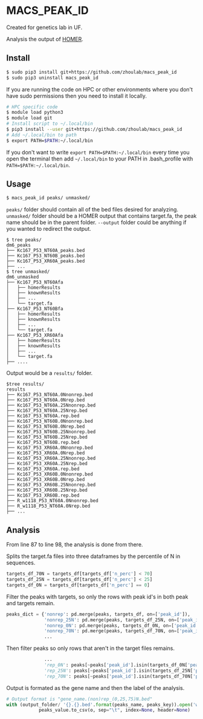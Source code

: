 MACS_PEAK_ID
===
Created for genetics lab in UF.

Analysis the output of [HOMER](http://homer.salk.edu/homer/).

Install
---
```sh
$ sudo pip3 install git+https://github.com/zhoulab/macs_peak_id
$ sudo pip3 uninstall macs_peak_id
```
If you are running the code on HPC or other environments where 
you don't have sudo permissions then you need to install it locally.
```sh
# HPC specific code
$ module load python3
$ module load git
# Install script to ~/.local/bin
$ pip3 install --user git+https://github.com/zhoulab/macs_peak_id
# Add ~/.local/bin to path
$ export PATH=$PATH:~/.local/bin
```
If you don't want to write `export PATH=$PATH:~/.local/bin` every 
time you open the terminal then add `~/.local/bin` to your PATH 
in .bash_profile with `PATH=$PATH:~/.local/bin`.

Usage
---
```sh
$ macs_peak_id peaks/ unmasked/
```
`peaks/` folder should contain all of the bed files desired for analyzing.
`unmasked/` folder should be a HOMER output that contains target.fa, the 
peak name should be in the parent folder.
`--output` folder could be anything if you wanted to redirect the output.

```
$ tree peaks/
dm6_peaks
├── Kc167_P53_NT60A_peaks.bed
├── Kc167_P53_NT60B_peaks.bed
├── Kc167_P53_XR60A_peaks.bed
├── ...
$ tree unmasked/
dm6_unmasked
├── Kc167_P53_NT60Afa
│   ├── homerResults
│   ├── knownResults
│   ├── ...
│   └── target.fa
├── Kc167_P53_NT60Bfa
│   ├── homerResults
│   ├── knownResults
│   ├── ...
│   └── target.fa
├── Kc167_P53_XR60Afa
│   ├── homerResults
│   ├── knownResults
│   ├── ...
│   └── target.fa
├── ....

```

Output would be a `results/` folder.
```
$tree results/
results
├── Kc167_P53_NT60A.0Nnonrep.bed
├── Kc167_P53_NT60A.0Nrep.bed
├── Kc167_P53_NT60A.25Nnonrep.bed
├── Kc167_P53_NT60A.25Nrep.bed
├── Kc167_P53_NT60A.rep.bed
├── Kc167_P53_NT60B.0Nnonrep.bed
├── Kc167_P53_NT60B.0Nrep.bed
├── Kc167_P53_NT60B.25Nnonrep.bed
├── Kc167_P53_NT60B.25Nrep.bed
├── Kc167_P53_NT60B.rep.bed
├── Kc167_P53_XR60A.0Nnonrep.bed
├── Kc167_P53_XR60A.0Nrep.bed
├── Kc167_P53_XR60A.25Nnonrep.bed
├── Kc167_P53_XR60A.25Nrep.bed
├── Kc167_P53_XR60A.rep.bed
├── Kc167_P53_XR60B.0Nnonrep.bed
├── Kc167_P53_XR60B.0Nrep.bed
├── Kc167_P53_XR60B.25Nnonrep.bed
├── Kc167_P53_XR60B.25Nrep.bed
├── Kc167_P53_XR60B.rep.bed
├── R_w1118_P53_NT60A.0Nnonrep.bed
├── R_w1118_P53_NT60A.0Nrep.bed
├── ...
```

Analysis
---
From line 87 to line 98, the analysis is done from there.

Splits the target.fa files into three dataframes by the percentile of N in 
sequences.
```python
targets_df_70N = targets_df[targets_df['n_perc'] < 70]
targets_df_25N = targets_df[targets_df['n_perc'] < 25]
targets_df_0N = targets_df[targets_df['n_perc'] == 0]
```

Filter the peaks with targets, so only the rows with peak id's in both 
peak and targets remain.
```python
peaks_dict = {'nonrep': pd.merge(peaks, targets_df, on=['peak_id']),
              'nonrep_25N': pd.merge(peaks, targets_df_25N, on=['peak_id']),
              'nonrep_0N': pd.merge(peaks, targets_df_0N, on=['peak_id']),
              'nonrep_70N': pd.merge(peaks, targets_df_70N, on=['peak_id']),
              ...
```

Then filter peaks so only rows that aren't in the target files remains.
```python
              ...
              'rep_0N': peaks[~peaks['peak_id'].isin(targets_df_0N['peak_id'])],
              'rep_25N': peaks[~peaks['peak_id'].isin(targets_df_25N['peak_id'])],
              'rep_70N': peaks[~peaks['peak_id'].isin(targets_df_70N['peak_id'])]}
```

Output is formated as the gene name and then the label of the analysis.
```python
# Output format is "gene_name.(non)rep_(0,25,75)N.bed"
with (output_folder/ '{}.{}.bed'.format(peaks_name, peaks_key)).open('w') as o:
            peaks_value.to_csv(o, sep="\t", index=None, header=None)
```